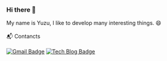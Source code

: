 ### Hi there 👋

<!--
**poetzu/poetzu** is a ✨ _special_ ✨ repository because its `README.md` (this file) appears on your GitHub profile.

Here are some ideas to get you started:

- 🔭 I’m currently working on ...
- 🌱 I’m currently learning ...
- 👯 I’m looking to collaborate on ...
- 🤔 I’m looking for help with ...
- 💬 Ask me about ...
- 📫 How to reach me: ...
- 😄 Pronouns: ...
- ⚡ Fun fact: ...
-->

My name is Yuzu, I like to develop many interesting things. 😄
<br><br>
📬 Contancts
<br>
<br>
[![Gmail Badge](https://img.shields.io/badge/Gmail-d14836?style=flat&logo=Gmail&logoColor=white&link=mailto:poetzu@gmail.com)](mailto:poetzu@gmail.com)  [![Tech Blog Badge](http://img.shields.io/badge/-Tech%20blog-black?style=flat&logo=github&link=https://blog.naver.com/hyjs913)](https://blog.naver.com/hyjs913)


